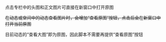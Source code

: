点击专栏中的头图和正文图片可直接在新窗口中打开原图

~~在动态或空间中的动态查看图片时，会增加“查看原图”按钮，点击后会在新窗口中打开当前原图~~

目前动态的“查看大图”即为原图，因此脚本不需要再提供“查看原图”按钮

<!-- ![](https://i.loli.net/2018/09/18/5b9fd998094b0.png) -->
